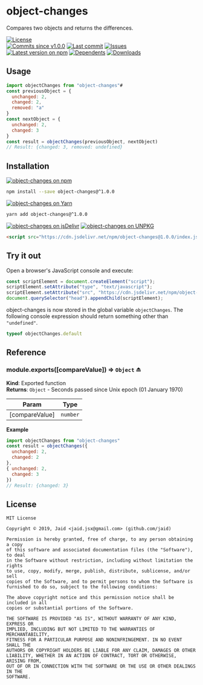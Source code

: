 # object-changes


Compares two objects and returns the differences.

<a href="https://raw.githubusercontent.com/Jaid/object-changes/master/license.txt"><img src="https://img.shields.io/github/license/Jaid/object-changes?style=flat-square&color=success" alt="License"/></a>  
<a href="https://github.com/Jaid/object-changes/commits"><img src="https://img.shields.io/github/commits-since/Jaid/object-changes/v1.0.0?style=flat-square&logo=github&color=success" alt="Commits since v1.0.0"/></a> <a href="https://github.com/Jaid/object-changes/commits"><img src="https://img.shields.io/github/last-commit/Jaid/object-changes?style=flat-square&logo=github&color=red" alt="Last commit"/></a> <a href="https://github.com/Jaid/object-changes/issues"><img src="https://img.shields.io/github/issues/Jaid/object-changes?style=flat-square&logo=github&color=red" alt="Issues"/></a>  
<a href="https://npmjs.com/package/object-changes"><img src="https://img.shields.io/npm/v/object-changes?style=flat-square&logo=npm&label=latest%20version&color=success" alt="Latest version on npm"/></a> <a href="https://github.com/Jaid/object-changes/network/dependents"><img src="https://img.shields.io/librariesio/dependents/npm/object-changes?style=flat-square&logo=npm&color=red" alt="Dependents"/></a> <a href="https://npmjs.com/package/object-changes"><img src="https://img.shields.io/npm/dm/object-changes?style=flat-square&logo=npm&color=red" alt="Downloads"/></a>





## Usage

```js
import objectChanges from "object-changes"#
const previousObject = {
  unchanged: 2,
  changed: 2,
  removed: "a"
}
const nextObject = {
  unchanged: 2,
  changed: 3
}
const result = objectChanges(previousObject, nextObject)
// Result: {changed: 3, removed: undefined}
```



## Installation
<a href="https://npmjs.com/package/object-changes"><img src="https://img.shields.io/badge/npm-object--changes-C23039?style=flat-square&logo=npm" alt="object-changes on npm"/></a>
```bash
npm install --save object-changes@^1.0.0
```
<a href="https://yarnpkg.com/package/object-changes"><img src="https://img.shields.io/badge/Yarn-object--changes-2F8CB7?style=flat-square&logo=yarn&logoColor=white" alt="object-changes on Yarn"/></a>
```bash
yarn add object-changes@^1.0.0
```
<a href="https://jsdelivr.com/package/npm/object-changes/"><img src="https://img.shields.io/badge/jsDelivr-object--changes-orange?style=flat-square&logo=html5&logoColor=white" alt="object-changes on jsDelivr"/></a> <a href="https://unpkg.com/browse/object-changes/"><img src="https://img.shields.io/badge/UNPKG-object--changes-orange?style=flat-square&logo=html5&logoColor=white" alt="object-changes on UNPKG"/></a>
```html
<script src="https://cdn.jsdelivr.net/npm/object-changes@1.0.0/index.js"/>
```


## Try it out



Open a browser's JavaScript console and execute:

```javascript
const scriptElement = document.createElement("script");
scriptElement.setAttribute("type", "text/javascript");
scriptElement.setAttribute("src", "https://cdn.jsdelivr.net/npm/object-changes@1.0.0/index.js");
document.querySelector("head").appendChild(scriptElement);
```

object-changes is now stored in the global variable `objectChanges`. The following console expression should return something other than `"undefined"`.

```javascript
typeof objectChanges.default
```

<a name="module_object-changes"></a>

## Reference
<a name="exp_module_object-changes--module.exports"></a>

### module.exports([compareValue]) ⇒ <code>Object</code> ⏏
**Kind**: Exported function  
**Returns**: <code>Object</code> - Seconds passed since Unix epoch (01 January 1970)  

| Param | Type |
| --- | --- |
| [compareValue] | <code>number</code> | 

**Example**  
```javascript
import objectChanges from "object-changes"
const result = objectChanges({
  unchanged: 2,
  changed: 2
},
{ unchanged: 2,
  changed: 3
})
// Result: {changed: 3}
```





## License
```text
MIT License

Copyright © 2019, Jaid <jaid.jsx@gmail.com> (github.com/jaid)

Permission is hereby granted, free of charge, to any person obtaining a copy
of this software and associated documentation files (the "Software"), to deal
in the Software without restriction, including without limitation the rights
to use, copy, modify, merge, publish, distribute, sublicense, and/or sell
copies of the Software, and to permit persons to whom the Software is
furnished to do so, subject to the following conditions:

The above copyright notice and this permission notice shall be included in all
copies or substantial portions of the Software.

THE SOFTWARE IS PROVIDED "AS IS", WITHOUT WARRANTY OF ANY KIND, EXPRESS OR
IMPLIED, INCLUDING BUT NOT LIMITED TO THE WARRANTIES OF MERCHANTABILITY,
FITNESS FOR A PARTICULAR PURPOSE AND NONINFRINGEMENT. IN NO EVENT SHALL THE
AUTHORS OR COPYRIGHT HOLDERS BE LIABLE FOR ANY CLAIM, DAMAGES OR OTHER
LIABILITY, WHETHER IN AN ACTION OF CONTRACT, TORT OR OTHERWISE, ARISING FROM,
OUT OF OR IN CONNECTION WITH THE SOFTWARE OR THE USE OR OTHER DEALINGS IN THE
SOFTWARE.
```
